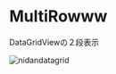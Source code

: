 # MultiRowww
DataGridViewの２段表示

![nidandatagrid](https://user-images.githubusercontent.com/12933277/51390703-5acbb780-1b73-11e9-8f74-24bf2b99f2bf.gif)
